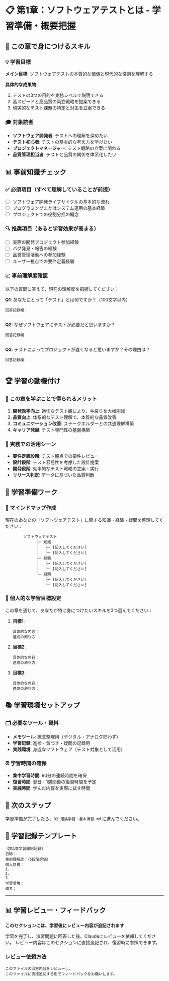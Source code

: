 # 📋 第1章：ソフトウェアテストとは - 学習準備・概要把握

## 🎯 この章で身につけるスキル

### 💡 学習目標
**メイン目標**: ソフトウェアテストの本質的な価値と現代的な役割を理解する

**具体的な成果物**:
1. テストの3つの目的を実務レベルで説明できる
2. 高スピードと高品質の両立戦略を提案できる
3. 現実的なテスト課題の特定と対策を立案できる

### 🎓 対象読者
- **ソフトウェア開発者**: テストへの理解を深めたい
- **テスト初心者**: テストの基本的な考え方を学びたい  
- **プロジェクトマネージャー**: テスト戦略の立案に関わる
- **品質管理担当者**: テストと品質の関係を体系化したい

## 📊 事前知識チェック

### ✅ 必須項目（すべて理解していることが前提）
- [ ] ソフトウェア開発ライフサイクルの基本的な流れ
- [ ] プログラミングまたはシステム運用の基本経験
- [ ] プロジェクトでの役割分担の概念

### 🔍 推奨項目（あると学習効果が高まる）
- [ ] 実際の開発プロジェクト参加経験
- [ ] バグ発見・報告の経験
- [ ] 品質管理活動への参加経験
- [ ] ユーザー視点での要件定義経験

### 📈 事前理解度確認
以下の質問に答えて、現在の理解度を把握してください：

**Q1**: あなたにとって「テスト」とは何ですか？（100文字以内）
```
回答記録欄：


```

**Q2**: なぜソフトウェアにテストが必要だと思いますか？
```
回答記録欄：


```

**Q3**: テストによってプロジェクトが遅くなると思いますか？その理由は？
```
回答記録欄：


```

## 🏆 学習の動機付け

### 🌟 この章を学ぶことで得られるメリット
1. **開発効率向上**: 適切なテスト観により、手戻りを大幅削減
2. **品質向上**: 体系的なテスト理解で、本質的な品質改善
3. **コミュニケーション改善**: ステークホルダーとの共通理解構築
4. **キャリア発展**: テスト専門性の基盤構築

### 💼 実務での活用シーン
- **要件定義段階**: テスト観点での要件レビュー
- **設計段階**: テスト容易性を考慮した設計提案
- **開発段階**: 効率的なテスト戦略の立案・実行
- **リリース判定**: データに基づいた品質判断

## 🎲 学習準備ワーク

### 📝 マインドマップ作成
現在のあなたの「ソフトウェアテスト」に関する知識・経験・疑問を整理してください：

```
        ソフトウェアテスト
              ├─ 知識
              │   ├─ [記入してください]
              │   └─ [記入してください]
              ├─ 経験  
              │   ├─ [記入してください]
              │   └─ [記入してください]
              └─ 疑問
                  ├─ [記入してください]
                  └─ [記入してください]
```

### 🎯 個人的な学習目標設定
この章を通じて、あなたが特に身につけたいスキルを3つ選んでください：

1. **目標1**: 
   ```
   具体的な内容：
   達成の測り方：
   ```

2. **目標2**: 
   ```
   具体的な内容：
   達成の測り方：
   ```

3. **目標3**: 
   ```
   具体的な内容：
   達成の測り方：
   ```

## 📚 学習環境セットアップ

### 🗂️ 必要なツール・資料
- **メモツール**: 概念整理用（デジタル・アナログ問わず）
- **学習記録**: 進捗・気づき・疑問の記録用
- **実践環境**: 身近なソフトウェア（テスト対象として活用）

### ⏰ 学習時間の確保
- **集中学習時間**: 90分の連続時間を確保
- **復習時間**: 翌日・1週間後の復習時間を予定
- **実践時間**: 学んだ内容を実際に試す時間

## 🔄 次のステップ
学習準備が完了したら、`02_理論学習・基本演習.md` に進んでください。

## 📝 学習記録テンプレート
```
【第1章学習開始記録】
日時：
事前理解度：（5段階評価）
個人目標：
1. 
2. 
3. 
学習環境：
備考：
```

---

## 📊 学習レビュー・フィードバック

**このセクションには、学習後にレビュー内容が追記されます**

学習を完了し、演習問題に回答した後、Claudeにレビューを依頼してください。
レビュー内容はこのセクションに直接追記され、復習時に参照できます。

### レビュー依頼方法
```
このファイルの回答内容をレビューし、
このファイルに直接追記する形でフィードバックをお願いします。
```
